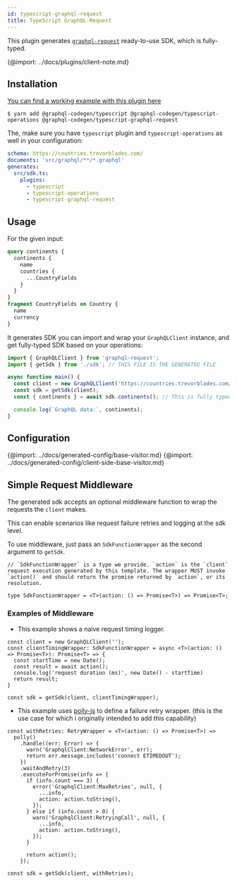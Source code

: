 ```yaml
---
id: typescript-graphql-request
title: TypeScript GraphQL-Request
---
```


This plugin generates [`graphql-request`](https://www.npmjs.com/package/graphql-request) ready-to-use SDK, which is fully-typed.

{@import: ../docs/plugins/client-note.md}

## Installation

[You can find a working example with this plugin here](https://github.com/dotansimha/graphql-codegen-graphql-request-example)

    $ yarn add @graphql-codegen/typescript @graphql-codegen/typescript-operations @graphql-codegen/typescript-graphql-request

The, make sure you have `typescript` plugin and `typescript-operations` as well in your configuration:

```yml
schema: https://countries.trevorblades.com/
documents: 'src/graphql/**/*.graphql'
generates:
  src/sdk.ts:
    plugins:
      - typescript
      - typescript-operations
      - typescript-graphql-request
```

## Usage

For the given input:

```graphql
query continents {
  continents {
    name
    countries {
      ...CountryFields
    }
  }
}
fragment CountryFields on Country {
  name
  currency
}
```

It generates SDK you can import and wrap your `GraphQLClient` instance, and get fully-typed SDK based on your operations:

```ts
import { GraphQLClient } from 'graphql-request';
import { getSdk } from './sdk'; // THIS FILE IS THE GENERATED FILE

async function main() {
  const client = new GraphQLClient('https://countries.trevorblades.com/');
  const sdk = getSdk(client);
  const { continents } = await sdk.continents(); // This is fully typed, based on the query

  console.log(`GraphQL data:`, continents);
}
```

## Configuration

{@import: ../docs/generated-config/base-visitor.md}
{@import: ../docs/generated-config/client-side-base-visitor.md}

## Simple Request Middleware

The generated sdk accepts an optional middleware function to wrap the requests the `client` makes.

This can enable scenarios like request failure retries and logging at the sdk level.

To use middleware, just pass an `SdkFunctionWrapper` as the second argument to
`getSdk`.

```
// `SdkFunctionWrapper` is a type we provide. `action` is the `client` request execution generated by this template. The wrapper MUST invoke `action()` and should return the promise returned by `action`, or its resolution.

type SdkFunctionWrapper = <T>(action: () => Promise<T>) => Promise<T>;
```

### Examples of Middleware

- This example shows a naive request timing logger.

```
const client = new GraphQLClient('');
const clientTimingWrapper: SdkFunctionWrapper = async <T>(action: () => Promise<T>): Promise<T> => {
  const startTime = new Date();
  const result = await action();
  console.log('request duration (ms)', new Date() - startTime)
  return result;
}

const sdk = getSdk(client, clientTimingWrapper);
```

- This example uses [polly-js](https://github.com/mauricedb/polly-js) to define a failure retry wrapper. (this is the use case for which i originally intended to add this capability)

```
const withRetries: RetryWrapper = <T>(action: () => Promise<T>) =>
  polly()
    .handle((err: Error) => {
      warn('GraphqlClient:NetworkError', err);
      return err.message.includes('connect ETIMEDOUT');
    })
    .waitAndRetry(3)
    .executeForPromise(info => {
      if (info.count === 3) {
        error('GraphqlClient:MaxRetries', null, {
          ...info,
          action: action.toString(),
        });
      } else if (info.count > 0) {
        warn('GraphqlClient:RetryingCall', null, {
          ...info,
          action: action.toString(),
        });
      }

      return action();
    });

const sdk = getSdk(client, withRetries);
```
